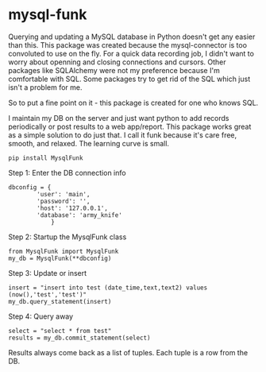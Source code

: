 # mysql-funk

Querying and updating a MySQL database in Python doesn't get any easier than this. This package was created because the mysql-connector is too convoluted to use on the fly. For a quick data recording job, I didn't want to worry about openning and closing connections and cursors. Other packages like SQLAlchemy were not my preference because I'm comfortable with SQL. Some packages try to get rid of the SQL which just isn't a problem for me.

So to put a fine point on it - this package is created for one who knows SQL.

I maintain my DB on the server and just want python to add records periodically or post results to a web app/report. This package works great as a simple solution to do just that. I call it funk because it's care free, smooth, and relaxed. The learning curve is small.

```
pip install MysqlFunk
```

Step 1: Enter the DB connection info

```
dbconfig = {
        'user': 'main',
        'password': '',
        'host': '127.0.0.1',
        'database': 'army_knife'
            }
```

Step 2: Startup the MysqlFunk class
```
from MysqlFunk import MysqlFunk
my_db = MysqlFunk(**dbconfig)
```
Step 3: Update or insert
```
insert = "insert into test (date_time,text,text2) values (now(),'test','test')"
my_db.query_statement(insert)
```
Step 4: Query away
```
select = "select * from test"
results = my_db.commit_statement(select)
```
Results always come back as a list of tuples. Each tuple is a row from the DB.

